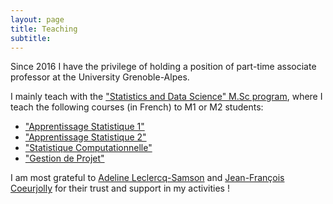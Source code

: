 ```yaml
---
layout: page
title: Teaching
subtitle: 
---
```


Since 2016 I have the privilege of holding a position of part-time associate professor at the University Grenoble-Alpes.


I mainly teach with the ["Statistics and Data Science" M.Sc program](https://formations.univ-grenoble-alpes.fr/fr/catalogue-2021/master-XB/master-mathematiques-et-applications-IAQKA8QE/parcours-statistique-et-sciences-de-sonnees-ssd-IB9H3QIQ.html), where I teach the following courses (in French) to M1 or M2 students: 

* ["Apprentissage Statistique 1"](../teaching_app-stat-1)
* ["Apprentissage Statistique 2"](teaching_app-stat-1)
* ["Statistique Computationnelle"]("teaching_stat-comp")
* ["Gestion de Projet"]("teaching_project")

I am most grateful to [Adeline Leclercq-Samson](http://adeline.e-samson.org/) and [Jean-François Coeurjolly](https://sites.google.com/site/homepagejfc/) for their trust and support in my activities !

